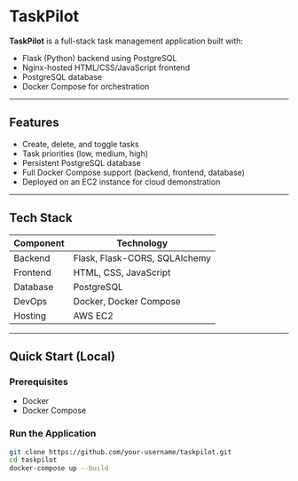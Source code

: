 # TaskPilot

**TaskPilot** is a full-stack task management application built with:

- Flask (Python) backend using PostgreSQL
- Nginx-hosted HTML/CSS/JavaScript frontend
- PostgreSQL database
- Docker Compose for orchestration

---

## Features

- Create, delete, and toggle tasks
- Task priorities (low, medium, high)
- Persistent PostgreSQL database
- Full Docker Compose support (backend, frontend, database)
- Deployed on an EC2 instance for cloud demonstration

---

## Tech Stack

| Component  | Technology                    |
|------------|-------------------------------|
| Backend    | Flask, Flask-CORS, SQLAlchemy |
| Frontend   | HTML, CSS, JavaScript         |
| Database   | PostgreSQL                    |
| DevOps     | Docker, Docker Compose        |
| Hosting    | AWS EC2                       |

---

## Quick Start (Local)

### Prerequisites

- Docker
- Docker Compose

### Run the Application

```bash
git clone https://github.com/your-username/taskpilot.git
cd taskpilot
docker-compose up --build
